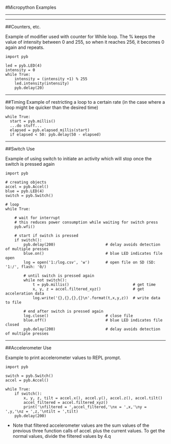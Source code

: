#Micropython Examples
***
***

##Counters, etc.

Example of modifier used with counter for While loop.
The % keeps the value of intensity between 0 and 255, so when it reaches 256, it becomes 0 again and repeats.

	import pyb
	
	led = pyb.LED(4)
	intensity = 0
	while True:
		intensity = (intensity +1) % 255
		led.intensity(intensity)
		pyb.delay(20)
	
		
***
##Timing
Example of restricting a loop to a certain rate (in the case where a loop might be quicker than the desired time)
	
	while True:
	  start = pyb.millis()
	  ...do stuff...
	  elapsed = pyb.elapsed_millis(start)
	  if elapsed < 50: pyb.delay(50 - elapsed)
	  
	  
***
##Switch Use

Example of using switch to initiate an activity which will stop once the switch is pressed again

	import pyb

	# creating objects
	accel = pyb.Accel()
	blue = pyb.LED(4)
	switch = pyb.Switch()

	# loop
	while True:

	    # wait for interrupt
	    # this reduces power consumption while waiting for switch press
	    pyb.wfi()
	
	    # start if switch is pressed
	    if switch():
	        pyb.delay(200)                      # delay avoids detection of multiple presses
	        blue.on()                           # blue LED indicates file open
	        log = open('1:/log.csv', 'w')       # open file on SD (SD: '1:/', flash: '0/)
	
	        # until switch is pressed again
	        while not switch():
	            t = pyb.millis()                            # get time
	            x, y, z = accel.filtered_xyz()              # get acceleration data
	            log.write('{},{},{},{}\n'.format(t,x,y,z))  # write data to file
	
	        # end after switch is pressed again
	        log.close()                         # close file
	        blue.off()                          # blue LED indicates file closed
	        pyb.delay(200)                      # delay avoids detection of multiple presses



***
##Accelerometer Use

Example to print accelerometer values to REPL prompt.

	import pyb
	
	switch = pyb.Switch()
	accel = pyb.Accel()
	
	while True:
		if switch():
			x, y, z, tilt = accel.x(), accel.y(), accel.z(), accel.tilt()
			accel_filtered = accel.filtered_xyz()
			print('\nfiltered = ',accel_filtered,'\nx = ',x,'\ny = ',y,'\nz = ',z,'\ntilt = ',tilt)
		pyb.delay(200)
- Note that filtered accelerometer values are the sum values of the previous three function calls of accel.<axes> plus the current values. To get the normal values, divide the filtered values by 4.q


